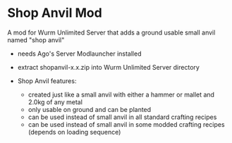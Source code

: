 # Shop Anvil Mod
A mod for Wurm Unlimited Server that adds a ground usable small anvil named "shop anvil"

- needs Ago's Server Modlauncher installed
- extract shopanvil-x.x.zip into Wurm Unlimited Server directory

- Shop Anvil features:
  - created just like a small anvil with either a hammer or mallet and 2.0kg of any metal
  - only usable on ground and can be planted
  - can be used instead of small anvil in all standard crafting recipes
  - can be used instead of small anvil in some modded crafting recipes (depends on loading sequence)
